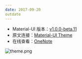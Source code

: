 ```yaml
---
date: 2017-09-20
outdate
---
```


- Material-UI 版本：[v1.0.0-beta.11](https://github.com/callemall/material-ui/releases/tag/v1.0.0-beta.11/)
- 原文连接：[Material-UI Theme](https://material-ui-1dab0.firebaseapp.com/customization/themes/)
- 在线查看：[OneNote](https://onenote.com/webapp/pages?token=g3Ib5IPACgPTaYiuNi51lfQbvKvXHIRDRdMUX6aDH6Fh_pxjg7aNQP6QDwKLY3lLarR8VEGjetAy_uKh64zabTrMsHC28AEC0&id=636414803864600081)

![theme.png](http://upload-images.jianshu.io/upload_images/864719-a948b94d9074f601.png?imageMogr2/auto-orient/strip%7CimageView2/2/w/1240)
